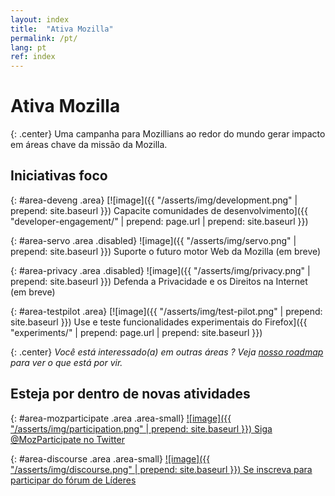 ```yaml
---
layout: index
title:  "Ativa Mozilla"
permalink: /pt/
lang: pt
ref: index
---
```


# Ativa Mozilla

{: .center}
Uma campanha para Mozillians ao redor do mundo gerar impacto em áreas chave da missão da Mozilla.

## Iniciativas foco

{: #area-deveng .area}
[![image]({{ "/asserts/img/development.png" | prepend: site.baseurl }})
Capacite comunidades de desenvolvimento]({{ "developer-engagement/" | prepend: page.url | prepend: site.baseurl }})

{: #area-servo .area .disabled}
![image]({{ "/asserts/img/servo.png" | prepend: site.baseurl }})
Suporte o futuro motor Web da Mozilla (em breve)

{: #area-privacy .area .disabled}
![image]({{ "/asserts/img/privacy.png" | prepend: site.baseurl }})
Defenda a Privacidade e os Direitos na Internet (em breve)

{: #area-testpilot .area}
[![image]({{ "/asserts/img/test-pilot.png" | prepend: site.baseurl }})
Use e teste funcionalidades experimentais do Firefox]({{ "experiments/" | prepend: page.url | prepend: site.baseurl }})

{: .center}
_Você está interessado(a) em outras áreas ? Veja [nosso roadmap](/roadmap) para ver o que está por vir._

## Esteja por dentro de novas atividades

{: #area-mozparticipate .area .area-small}
[![image]({{ "/asserts/img/participation.png" | prepend: site.baseurl }})
Siga @MozParticipate no Twitter](https://twitter.com/intent/follow/?screen_name=MozParticipate)

{: #area-discourse .area .area-small}
[![image]({{ "/asserts/img/discourse.png" | prepend: site.baseurl }})
Se inscreva para participar do fórum de Líderes](https://discourse.mozilla-community.org/c/participation-leaders)
